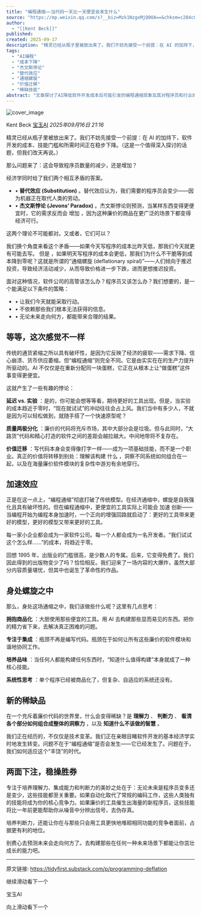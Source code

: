 ```yaml
---
title: "编程通缩——当代码一天比一天便宜会发生什么"
source: "https://mp.weixin.qq.com/s?__biz=Mzk1NzgxMjQ0OA==&chksm=c284c0491aa86efcc263fd22a54df3494c669b2a78fb3d47294fa97072e560ffbb52aca58dea&idx=2&mid=2247490826&sn=b60b1a79c1a1bf51516dc3aca4102b4f#rd"
author:
  - "[[Kent Beck]]"
published:
created: 2025-09-17
description: "精灵已经从瓶子里被放出来了。我们不妨先接受一个前提：在 AI 的加持下，软件开发的成本、技能门槛和所需时间正在稳步下降。"
tags:
  - "AI编程"
  - "成本下降"
  - "杰文斯悖论"
  - "替代效应"
  - "通缩螺旋"
  - "价值迁移"
  - "稀缺技能"
abstract: "文章探讨了AI降低软件开发成本后可能引发的编程通缩现象及其对程序员和行业的影响。"
---
```

![cover_image](https://mmbiz.qpic.cn/sz_mmbiz_jpg/Sib7IezOlBcscNKEh3yAZDVUOVdyIEVXfN9NXtlVuEsibhDbiblAaWbEOZ8u8EJ1LzD4qTUjsLqdrAxgaodGnDb4A/0?wx_fmt=jpeg)

Kent Beck [宝玉AI](https://mp.weixin.qq.com/) *2025年09月16日 21:16*

精灵已经从瓶子里被放出来了。我们不妨先接受一个前提：在 AI 的加持下，软件开发的成本、技能门槛和所需时间正在稳步下降。（这是一个值得深入探讨的话题，但我们改天再说。）

那么问题来了：这会导致程序员数量的减少，还是增加？

经济学同时给了我们两个相互矛盾的答案。

- • **替代效应 (Substitution)** 。替代效应认为，我们需要的程序员会变少——因为机器正在取代人类的劳动。
- • **杰文斯悖论 (Jevons’ Paradox)** 。杰文斯悖论则预测，当某样东西变得更便宜时，它的需求反而会 增加 ，因为这种廉价的商品在更广泛的场景下都变得经济可行。

这两个理论不可能都对。又或者，它们可以？

我们换个角度来看这个矛盾——如果今天写程序的成本比昨天低，那我们今天就更有可能去写。 但是 ，如果明天写程序的成本会更低，那我们为什么不干脆等到成本降到零呢？这就是所谓的“通缩螺旋 (deflationary spiral)”——人们倾向于推迟投资，导致经济活动减少，从而导致价格进一步下跌，进而更想推迟投资。

面对这种情况，软件公司的高管该怎么办？程序员又该怎么办？我们想要的，是一个能满足以下条件的策略：

- • 让我们今天就能采取行动。
- • 不依赖那些我们根本无法获得的信息。
- • 无论未来走向何方，都能带来合理的结果。

## 等等，这次感觉不一样

传统的通货紧缩之所以具有破坏性，是因为它反映了经济的疲软——需求下降、信心崩溃、货币供应萎缩。但“编程通缩”则完全不同。它是由实实在在的生产力提升所驱动的。AI 不仅仅是在重新分配同一块蛋糕，它正在从根本上让“做蛋糕”这件事变得更便宜。

这就产生了一些有趣的悖论：

**延迟 vs. 实验** ：是的，你可能会想等等看，期待更好的工具出现。但是，当实验的成本趋近于零时，“现在就试试”的冲动往往会占上风。我们当中有多少人，不就是因为可以轻松做到，就随手搭了一个快速原型呢？

**质量两极分化** ：廉价的代码将充斥市场，其中大部分会是垃圾。但与此同时，“大路货”代码和精心打造的软件之间的差距会越拉越大。中间地带将不复存在。

**价值迁移** ：写代码本身会变得像打字一样——成为一项基础技能，而不是一个职业。真正的价值将转移到别处：理解该构建 什么 ，洞察不同系统如何组合在一起，以及在海量廉价软件模块的复杂性中游刃有余地穿行。

## 加速效应

正是在这一点上，“编程通缩”彻底打破了传统模型。在经济通缩中，螺旋是自我强化且具有破坏性的。但在编程通缩中，更便宜的工具实际上可能会 加速 创新——当编程开始为编程本身加速时，一个正向的增强回路就启动了：更好的工具带来更好的模型，更好的模型又带来更好的工具。

每一家小企业都会成为一家软件公司。每一个人都会成为一名开发者。“我们试试这个怎么样……”的成本，将趋近于零。

回想 1995 年，出版业的门槛很高，是少数人的专属。后来，它变得免费了。我们因此得到的出版物变少了吗？恰恰相反。我们迎来了一场内容的大爆炸，虽然大部分内容质量堪忧，但其中也诞生了革命性的作品。

## 身处螺旋之中

那么，身处这场通缩之中，我们该做些什么呢？这里有几点思考：

**拥抱商品化** ：大胆使用那些便宜的工具。用 AI 去构建那些显而易见的东西。把你的精力省下来，去解决真正困难的问题。

**专注于集成** ：瓶颈不再是编写代码。瓶颈在于如何让所有这些廉价的软件模块和谐地协同工作。

**培养品味** ：当任何人都能构建任何东西时，“知道什么值得构建”本身就成了一种核心技能。

**系统性思考** ：单个程序已经被商品化了，但复杂、自适应的系统还没有。

## 新的稀缺品

在一个充斥着廉价代码的世界里，什么会变得稀缺？是 **理解力** 、 **判断力** 、 **看清各个部分如何组合成整体的洞察力** ，以及 **知道什么不该做的智慧** 。

我们正在经历的，不仅仅是技术变革。我们正在亲眼目睹软件开发的基本经济学实时地发生转变。问题不在于“编程通缩”是否会发生——它已经发生了。问题在于，我们如何适应这个“丰饶”的时代。

## 两面下注，稳操胜券

专注于培养理解力、集成能力和判断力的美妙之处在于：无论未来是程序员变多还是变少，这些技能都至关重要。如果自动化取代了常规的编码工作，这些人类独有的技能将成为你的核心竞争力。如果廉价的工具催生出海量的新程序员，这些技能将比一年前更能帮助你从噪音中分辨出信号，去伪存真。

培养判断力，还能让你在与那些只会用工具更快地堆砌相同功能的竞争者面前，占据更有利的地位。

别费心去预测未来会走向何方了。去构建那些在任何一种未来场景下都能让你茁壮成长的能力吧。

---

原文链接: https://tidyfirst.substack.com/p/programming-deflation

  

继续滑动看下一个

宝玉AI

向上滑动看下一个